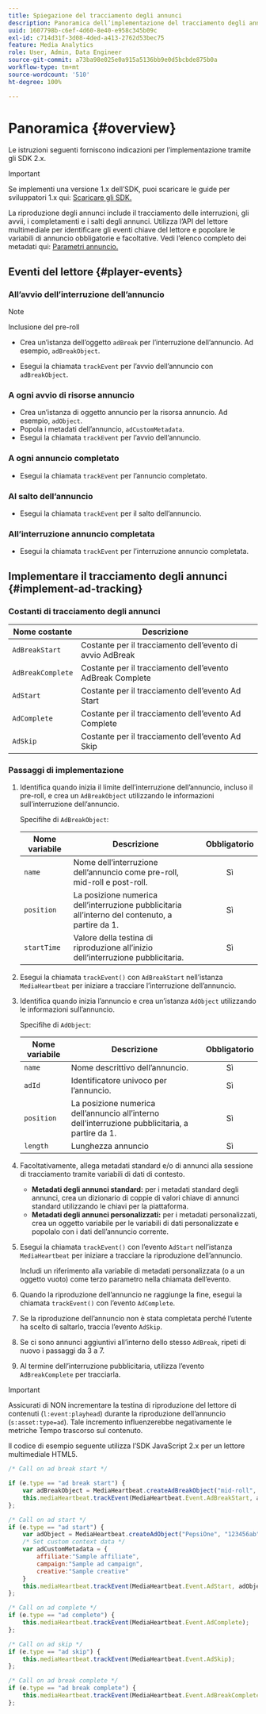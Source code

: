 ```yaml
---
title: Spiegazione del tracciamento degli annunci
description: Panoramica dell’implementazione del tracciamento degli annunci con Media SDK.
uuid: 1607798b-c6ef-4d60-8e40-e958c345b09c
exl-id: c714d31f-3d08-4ded-a413-2762d53bec75
feature: Media Analytics
role: User, Admin, Data Engineer
source-git-commit: a73ba98e025e0a915a5136bb9e0d5bcbde875b0a
workflow-type: tm+mt
source-wordcount: '510'
ht-degree: 100%

---
```


# Panoramica {#overview}

Le istruzioni seguenti forniscono indicazioni per l’implementazione tramite gli SDK 2.x.

>[!IMPORTANT]
>
>Se implementi una versione 1.x dell’SDK, puoi scaricare le guide per sviluppatori 1.x qui: [Scaricare gli SDK.](/help/getting-started/download-sdks.md)

La riproduzione degli annunci include il tracciamento delle interruzioni, gli avvii, i completamenti e i salti degli annunci. Utilizza l’API del lettore multimediale per identificare gli eventi chiave del lettore e popolare le variabili di annuncio obbligatorie e facoltative. Vedi l’elenco completo dei metadati qui: [Parametri annuncio.](../../implementation/variables/ad-parameters.md)

## Eventi del lettore {#player-events}


### All’avvio dell’interruzione dell’annuncio

>[!NOTE]
>Inclusione del pre-roll

* Crea un’istanza dell’oggetto `adBreak` per l’interruzione dell’annuncio. Ad esempio, `adBreakObject`.

* Esegui la chiamata `trackEvent` per l’avvio dell’annuncio con `adBreakObject`.

### A ogni avvio di risorse annuncio

* Crea un’istanza di oggetto annuncio per la risorsa annuncio. Ad esempio, `adObject`.
* Popola i metadati dell’annuncio, `adCustomMetadata`.
* Esegui la chiamata `trackEvent` per l’avvio dell’annuncio.

### A ogni annuncio completato

* Esegui la chiamata `trackEvent` per l’annuncio completato.

### Al salto dell’annuncio

* Esegui la chiamata `trackEvent` per il salto dell’annuncio.

### All’interruzione annuncio completata

* Esegui la chiamata `trackEvent` per l’interruzione annuncio completata.

## Implementare il tracciamento degli annunci {#implement-ad-tracking}

### Costanti di tracciamento degli annunci

| Nome costante | Descrizione   |
|---|---|
| `AdBreakStart` | Costante per il tracciamento dell’evento di avvio AdBreak |
| `AdBreakComplete` | Costante per il tracciamento dell’evento AdBreak Complete |
| `AdStart` | Costante per il tracciamento dell’evento Ad Start |
| `AdComplete` | Costante per il tracciamento dell’evento Ad Complete |
| `AdSkip` | Costante per il tracciamento dell’evento Ad Skip |

### Passaggi di implementazione

1. Identifica quando inizia il limite dell’interruzione dell’annuncio, incluso il pre-roll, e crea un `AdBreakObject` utilizzando le informazioni sull’interruzione dell’annuncio.

   Specifihe di `AdBreakObject`:

   | Nome variabile | Descrizione | Obbligatorio |
   | --- | --- | :---: |
   | `name` | Nome dell’interruzione dell’annuncio come pre-roll, mid-roll e post-roll. | Sì |
   | `position` | La posizione numerica dell’interruzione pubblicitaria all’interno del contenuto, a partire da 1. | Sì |
   | `startTime` | Valore della testina di riproduzione all’inizio dell’interruzione pubblicitaria. | Sì |

1. Esegui la chiamata `trackEvent()` con `AdBreakStart` nell’istanza `MediaHeartbeat` per iniziare a tracciare l’interruzione dell’annuncio.

1. Identifica quando inizia l’annuncio e crea un’istanza `AdObject` utilizzando le informazioni sull’annuncio.

   Specifihe di `AdObject`:

   | Nome variabile | Descrizione | Obbligatorio |
   | --- | --- | :---: |
   | `name` | Nome descrittivo dell’annuncio. | Sì |
   | `adId` | Identificatore univoco per l’annuncio. | Sì |
   | `position` | La posizione numerica dell’annuncio all’interno dell’interruzione pubblicitaria, a partire da 1. | Sì |
   | `length` | Lunghezza annuncio | Sì |

1. Facoltativamente, allega metadati standard e/o di annunci alla sessione di tracciamento tramite variabili di dati di contesto.

   * **Metadati degli annunci standard:** per i metadati standard degli annunci, crea un dizionario di coppie di valori chiave di annunci standard utilizzando le chiavi per la piattaforma.
   * **Metadati degli annunci personalizzati:** per i metadati personalizzati, crea un oggetto variabile per le variabili di dati personalizzate e popolalo con i dati dell’annuncio corrente.

1. Esegui la chiamata `trackEvent()` con l’evento `AdStart` nell’istanza `MediaHeartbeat` per iniziare a tracciare la riproduzione dell’annuncio.

   Includi un riferimento alla variabile di metadati personalizzata (o a un oggetto vuoto) come terzo parametro nella chiamata dell’evento.

1. Quando la riproduzione dell’annuncio ne raggiunge la fine, esegui la chiamata `trackEvent()` con l’evento `AdComplete`.

1. Se la riproduzione dell’annuncio non è stata completata perché l’utente ha scelto di saltarlo, traccia l’evento `AdSkip`.
1. Se ci sono annunci aggiuntivi all’interno dello stesso `AdBreak`, ripeti di nuovo i passaggi da 3 a 7.
1. Al termine dell’interruzione pubblicitaria, utilizza l’evento `AdBreakComplete` per tracciarla.

>[!IMPORTANT]
>
>Assicurati di NON incrementare la testina di riproduzione del lettore di contenuti (`l:event:playhead`) durante la riproduzione dell’annuncio (`s:asset:type=ad`). Tale incremento influenzerebbe negativamente le metriche Tempo trascorso sul contenuto.

Il codice di esempio seguente utilizza l’SDK JavaScript 2.x per un lettore multimediale HTML5.

```js
/* Call on ad break start */

if (e.type == "ad break start") {
    var adBreakObject = MediaHeartbeat.createAdBreakObject("mid-roll", 2, 500);
    this.mediaHeartbeat.trackEvent(MediaHeartbeat.Event.AdBreakStart, adBreakObject);
};

/* Call on ad start */
if (e.type == "ad start") {
    var adObject = MediaHeartbeat.createAdObject("PepsiOne", "123456ab", 1, 30);
    /* Set custom context data */
    var adCustomMetadata = {
        affiliate:"Sample affiliate",
        campaign:"Sample ad campaign",
        creative:"Sample creative"
    }
    this.mediaHeartbeat.trackEvent(MediaHeartbeat.Event.AdStart, adObject, adCustomMetadata);
};

/* Call on ad complete */
if (e.type == "ad complete") {
    this.mediaHeartbeat.trackEvent(MediaHeartbeat.Event.AdComplete);
};

/* Call on ad skip */
if (e.type == "ad skip") {
    this.mediaHeartbeat.trackEvent(MediaHeartbeat.Event.AdSkip);
};

/* Call on ad break complete */
if (e.type == "ad break complete") {
    this.mediaHeartbeat.trackEvent(MediaHeartbeat.Event.AdBreakComplete);
};
```
